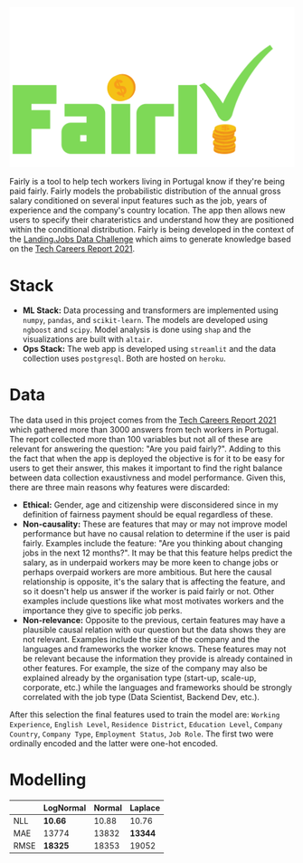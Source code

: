 
<img src="resources/logo.svg">

Fairly is a tool to help tech workers living in Portugal know if they're being paid fairly. Fairly models the probabilistic distribution of the annual gross salary conditioned on several input features such as the job, years of experience and the company's country location. The app then allows new users to specify their charateristics and understand how they are positioned within the conditional distribution. Fairly is being developed in the context of the [Landing.Jobs Data Challenge](https://taikai.network/en/landingjobs/challenges/datachallenge) which aims 
to generate knowledge based on the [Tech Careers Report 2021](https://wp.landing.jobs/techcareersreport2021/?utm_source=taikai&utm_medium=event-platform&utm_term=102909&utm_content=tech-careers-report-taikai&utm_campaign=tech-careers-report-2021).

# Stack
- **ML Stack:** Data processing and transformers are implemented using `numpy`, `pandas`, and `scikit-learn`. The models are developed using `ngboost` and `scipy`. Model analysis is done using `shap` and the visualizations are built with `altair`.
- **Ops Stack:** The web app is developed using `streamlit` and the data collection uses `postgresql`. Both are hosted on `heroku`.

# Data

The data used in this project comes from the [Tech Careers Report 2021](https://wp.landing.jobs/techcareersreport2021/?utm_source=taikai&utm_medium=event-platform&utm_term=102909&utm_content=tech-careers-report-taikai&utm_campaign=tech-careers-report-2021) which gathered more than 3000 answers from tech workers in Portugal. The report collected more than 100 variables but not all of these are relevant for answering the question: "Are you paid fairly?". Adding to this the fact that when the app is deployed the objective is for it to be easy for users to get their answer, this makes it important to find the right balance between data collection exaustivness and model performance. Given this, there are three main reasons why features were discarded:

- **Ethical:** Gender, age and citizenship were disconsidered since in my definition of fairness payment should be equal regardless of these.
- **Non-causality:** These are features that may or may not improve model performance but have no causal relation to determine if the user is paid fairly. Examples include the feature: "Are you thinking about changing jobs in the next 12 months?". It may be that this feature helps predict the salary, as in underpaid workers may be more keen to change jobs or perhaps overpaid workers are more ambitious. But here the causal relationship is opposite, it's the salary that is affecting the feature, and so it doesn't help us answer if the worker is paid fairly or not. Other examples include questions like what most motivates workers and the importance they give to specific job perks.
- **Non-relevance:** Opposite to the previous, certain features may have a plausible causal relation with our question but the data shows they are not relevant. Examples include the size of the company and the languages and frameworks the worker knows. These features may not be relevant because the information they provide is already contained in other features. For example, the size of the company may also be explained already by the organisation type (start-up, scale-up, corporate, etc.) while the languages and frameworks should be strongly correlated with the job type (Data Scientist, Backend Dev, etc.).

After this selection the final features used to train the model are:
`Working Experience`, `English Level`, `Residence District`, `Education Level`, `Company Country`, `Company Type`, `Employment Status`, `Job Role`.
The first two were ordinally encoded and the latter were one-hot encoded.

# Modelling

|      | LogNormal | Normal | Laplace |
|------|-----------|--------|---------|
| NLL  | **10.66**     | 10.88  | 10.76   |
| MAE  | 13774     | 13832  | **13344**   |
| RMSE | **18325**     | 18353  | 19052   |
